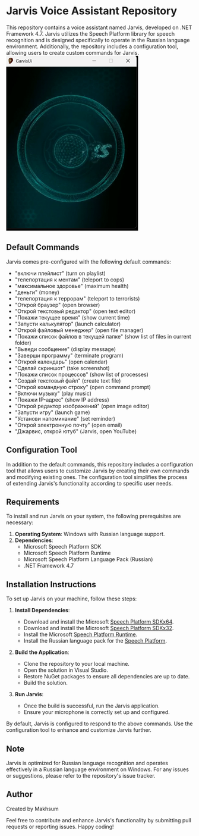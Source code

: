 # Jarvis Voice Assistant Repository

This repository contains a voice assistant named Jarvis, developed on .NET Framework 4.7. Jarvis utilizes the Speech Platform library for speech recognition and is designed specifically to operate in the Russian language environment. Additionally, the repository includes a configuration tool, allowing users to create custom commands for Jarvis.
![Jarvis Screen](GARVIS/screen.png)


## Default Commands

Jarvis comes pre-configured with the following default commands:

- "включи плейлист" (turn on playlist)
- "телепортация к ментам" (teleport to cops)
- "максимальное здоровье" (maximum health)
- "деньги" (money)
- "телепортация к террорам" (teleport to terrorists)
- "Открой браузер" (open browser)
- "Открой текстовый редактор" (open text editor)
- "Покажи текущее время" (show current time)
- "Запусти калькулятор" (launch calculator)
- "Открой файловый менеджер" (open file manager)
- "Покажи список файлов в текущей папке" (show list of files in current folder)
- "Выведи сообщение" (display message)
- "Заверши программу" (terminate program)
- "Открой календарь" (open calendar)
- "Сделай скриншот" (take screenshot)
- "Покажи список процессов" (show list of processes)
- "Создай текстовый файл" (create text file)
- "Открой командную строку" (open command prompt)
- "Включи музыку" (play music)
- "Покажи IP-адрес" (show IP address)
- "Открой редактор изображений" (open image editor)
- "Запусти игру" (launch game)
- "Установи напоминание" (set reminder)
- "Открой электронную почту" (open email)
- "Джарвис, открой ютуб" (Jarvis, open YouTube)

## Configuration Tool

In addition to the default commands, this repository includes a configuration tool that allows users to customize Jarvis by creating their own commands and modifying existing ones. The configuration tool simplifies the process of extending Jarvis's functionality according to specific user needs.

## Requirements
To install and run Jarvis on your system, the following prerequisites are necessary:

1. **Operating System**: Windows with Russian language support.
2. **Dependencies**: 
   - Microsoft Speech Platform SDK
   - Microsoft Speech Platform Runtime
   - Microsoft Speech Platform Language Pack (Russian)
   - .NET Framework 4.7

## Installation Instructions
To set up Jarvis on your machine, follow these steps:

1. **Install Dependencies**:
   - Download and install the Microsoft [Speech Platform SDKx64](https://download.microsoft.com/download/2/2/5/225F4CFA-8B54-41DB-98C1-47F5A300BBF6/x64_MicrosoftSpeechPlatformSDK.msi).
   - Download and install the Microsoft [Speech Platform SDKx32](https://download.microsoft.com/download/2/2/5/225F4CFA-8B54-41DB-98C1-47F5A300BBF6/x86_MicrosoftSpeechPlatformSDK.msi).
   - Install the Microsoft [Speech Platform Runtime](https://download.microsoft.com/download/A/6/4/A64012D6-D56F-4E58-85E3-531E56ABC0E6/x86_SpeechPlatformRuntime/SpeechPlatformRuntime.msi).
   - Install the Russian language pack for the [Speech Platform](https://download.microsoft.com/download/4/0/D/40D6347A-AFA5-417D-A9BB-173D937BEED4/MSSpeech_SR_ru-RU_TELE.msi).

2. **Build the Application**:
   - Clone the repository to your local machine.
   - Open the solution in Visual Studio.
   - Restore NuGet packages to ensure all dependencies are up to date.
   - Build the solution.

3. **Run Jarvis**:
   - Once the build is successful, run the Jarvis application.
   - Ensure your microphone is correctly set up and configured.

By default, Jarvis is configured to respond to the above commands. Use the configuration tool to enhance and customize Jarvis further.

## Note
Jarvis is optimized for Russian language recognition and operates effectively in a Russian language environment on Windows. For any issues or suggestions, please refer to the repository's issue tracker.

## Author
Created by Makhsum

Feel free to contribute and enhance Jarvis's functionality by submitting pull requests or reporting issues. Happy coding!
